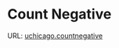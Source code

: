# Count Negative
URL: [uchicago.countnegative](https://uchicago.kattis.com/problems/uchicago.countnegative)